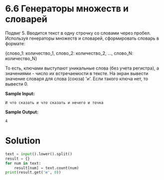 # 6.6 Генераторы множеств и словарей

Подвиг 5. Вводится текст в одну строчку со словами через пробел. Используя генераторы множеств и словарей, сформировать
словарь в формате:

{слово_1: количество_1, слово_2: количество_2, ..., слово_N: количество_N}

То есть, ключами выступают уникальные слова (без учета регистра), а значениями - число их встречаемости в тексте. На
экран вывести значение словаря для слова (союза) 'и'. Если такого ключа нет, то вывести 0.

**Sample Input:**

```
И что сказать и что сказать и нечего и точка
```

**Sample Output:**

```
4
```

# Solution

```python
text = input().lower().split()
result = {}
for num in text:
    result[num] = text.count(num)
print(result.get('и', 0))
```